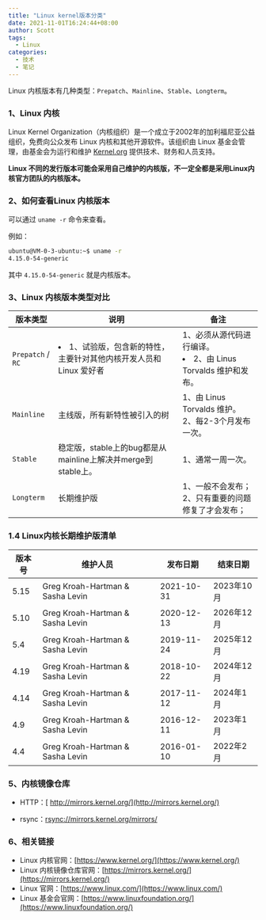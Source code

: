 ```yaml
---
title: "Linux kernel版本分类"
date: 2021-11-01T16:24:44+08:00
author: Scott
tags: 
  - Linux
categories: 
  - 技术
  - 笔记
---
```


Linux 内核版本有几种类型：`Prepatch`、`Mainline`、`Stable`、`Longterm`。

<!--more-->



### 1、Linux 内核

Linux Kernel Organization（内核组织）是一个成立于2002年的加利福尼亚公益组织，免费向公众发布 Linux 内核和其他开源软件。该组织由 Linux 基金会管理，由基金会为运行和维护 [Kernel.org](https://www.kernel.org/) 提供技术、财务和人员支持。

**Linux 不同的发行版本可能会采用自己维护的内核版，不一定全都是采用Linux内核官方团队的内核版本。**

### 2、如何查看Linux 内核版本

可以通过 `uname -r` 命令来查看。

例如：

```bash
ubuntu@VM-0-3-ubuntu:~$ uname -r
4.15.0-54-generic
```

其中 `4.15.0-54-generic` 就是内核版本。

### 3、Linux 内核版本类型对比

| 版本类型          | 说明                                                         | 备注                                                         |
| ----------------- | ------------------------------------------------------------ | ------------------------------------------------------------ |
| `Prepatch` / `RC` | <li>1、试验版，包含新的特性，主要针对其他内核开发人员和 Linux 爱好者 | 1、必须从源代码进行编译。</li><li>2、由 Linus Torvalds 维护和发布。</li> |
| `Mainline`        | 主线版，所有新特性被引入的树                                 | 1、由 Linus Torvalds 维护。<br />2、每2-3个月发布一次。      |
| `Stable`          | 稳定版，stable上的bug都是从mainline上解决并merge到stable上。 | 1、通常一周一次。                                            |
| `Longterm`        | 长期维护版                                                   | 1、一般不会发布；<br />2、只有重要的问题修复了才会发布；     |

### 1.4 Linux内核长期维护版清单

| 版本号 | 维护人员                         | 发布日期   | 结束日期   |
| ------ | -------------------------------- | ---------- | ---------- |
| 5.15   | Greg Kroah-Hartman & Sasha Levin | 2021-10-31 | 2023年10月 |
| 5.10   | Greg Kroah-Hartman & Sasha Levin | 2020-12-13 | 2026年12月 |
| 5.4    | Greg Kroah-Hartman & Sasha Levin | 2019-11-24 | 2025年12月 |
| 4.19   | Greg Kroah-Hartman & Sasha Levin | 2018-10-22 | 2024年12月 |
| 4.14   | Greg Kroah-Hartman & Sasha Levin | 2017-11-12 | 2024年1月  |
| 4.9    | Greg Kroah-Hartman & Sasha Levin | 2016-12-11 | 2023年1月  |
| 4.4    | Greg Kroah-Hartman & Sasha Levin | 2016-01-10 | 2022年2月  |

### 5、内核镜像仓库

- HTTP：[ http://mirrors.kernel.org/](http://mirrors.kernel.org/)

- rsync：[rsync://mirrors.kernel.org/mirrors/](rsync://mirrors.kernel.org/mirrors/)

### 6、相关链接

- Linux 内核官网：[https://www.kernel.org/](https://www.kernel.org/)
- Linux 内核镜像仓库官网：[https://mirrors.kernel.org/](https://mirrors.kernel.org/)
- Linux 官网：[https://www.linux.com/](https://www.linux.com/)
- Linux 基金会官网：[https://www.linuxfoundation.org/](https://www.linuxfoundation.org/)

